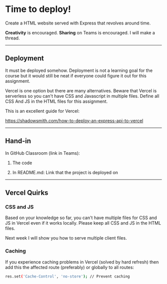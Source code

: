 # Time to deploy!

Create a HTML website served with Express that revolves around time. 

**Creativity** is encouraged. **Sharing** on Teams is encouraged. I will make a thread. 

---

## Deployment

It must be deployed somehow. Deployment is not a learning goal for the course but it would still be neat if everyone could figure it out for this assignment. 

Vercel is one option but there are many alternatives. Beware that Vercel is serverless so you can't have CSS and Javascript in multiple files. Define all CSS And JS in the HTML files for this assignment.

This is an excellent guide for Vercel:

https://shadowsmith.com/how-to-deploy-an-express-api-to-vercel

---

## Hand-in

In GitHub Classroom (link in Teams):

1. The code

2. In README.md: Link that the project is deployed on


---

## Vercel Quirks

### CSS and JS

Based on your knowledge so far, you can't have multiple files for CSS and JS in Vercel even if it works locally. Please keep all CSS and JS in the HTML files. 

Next week I will show you how to serve multiple client files.

### Caching

If you experience caching problems in Vercel (solved by hard refresh) then add this the affected route (preferably) or globally to all routes:

```bash
res.set('Cache-Control', 'no-store'); // Prevent caching
```

